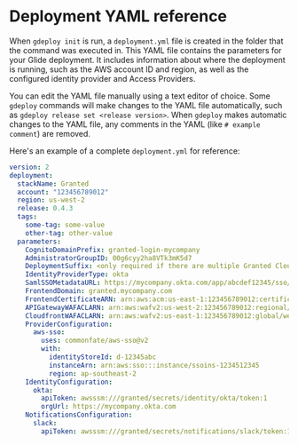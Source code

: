 # Deployment YAML reference

When `gdeploy init` is run, a `deployment.yml` file is created in the folder that the command was executed in. This YAML file contains the parameters for your Glide deployment. It includes information about where the deployment is running, such as the AWS account ID and region, as well as the configured identity provider and Access Providers.

You can edit the YAML file manually using a text editor of choice. Some `gdeploy` commands will make changes to the YAML file automatically, such as `gdeploy release set <release version>`. When `gdeploy` makes automatic changes to the YAML file, any comments in the YAML (like `# example comment`) are removed.

Here's an example of a complete `deployment.yml` for reference:

```yaml
version: 2
deployment:
  stackName: Granted
  account: "123456789012"
  region: us-west-2
  release: 0.4.3
  tags:
    some-tag: some-value
    other-tag: other-value
  parameters:
    CognitoDomainPrefix: granted-login-mycompany
    AdministratorGroupID: 00g6cyy2ha8VTk3mK5d7
    DeploymentSuffix: <only required if there are multiple Granted CloudFormation stacks deployed to the same AWS account>
    IdentityProviderType: okta
    SamlSSOMetadataURL: https://mycompany.okta.com/app/abcdef12345/sso/saml/metadata
    FrontendDomain: granted.mycompany.com
    FrontendCertificateARN: arn:aws:acm:us-east-1:123456789012:certificate/12345-12345-12345-12345-12345
    APIGatewayWAFACLARN: arn:aws:wafv2:us-west-2:123456789012:regional/webacl/acl-name/d34e51bd-df7f-41a3-93d1-4735efb5af4c
    CloudfrontWAFACLARN: arn:aws:wafv2:us-east-1:123456789012:global/webacl/cloudfront-acl-name/ebdf717e-7d52-458f-ab78-caa45b2d7b57
    ProviderConfiguration:
      aws-sso:
        uses: commonfate/aws-sso@v2
        with:
          identityStoreId: d-12345abc
          instanceArn: arn:aws:sso:::instance/ssoins-1234512345
          region: ap-southeast-2
    IdentityConfiguration:
      okta:
        apiToken: awsssm:///granted/secrets/identity/okta/token:1
        orgUrl: https://mycompany.okta.com
    NotificationsConfiguration:
      slack:
        apiToken: awsssm:///granted/secrets/notifications/slack/token:1
```
